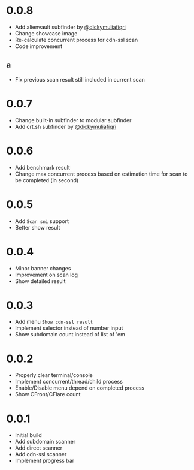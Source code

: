 # 0.0.8

- Add alienvault subfinder by [@dickymuliafiqri](https://github.com/dickymuliafiqri)
- Change showcase image
- Re-calculate concurrent process for cdn-ssl scan
- Code improvement

## a

- Fix previous scan result still included in current scan

# 0.0.7

- Change built-in subfinder to modular subfinder
- Add crt.sh subfinder by [@dickymuliafiqri](https://github.com/dickymuliafiqri)

# 0.0.6

- Add benchmark result
- Change max concurrent process based on estimation time for scan to be completed (in second)

# 0.0.5

- Add `Scan sni` support
- Better show result

# 0.0.4

- Minor banner changes
- Improvement on scan log
- Show detailed result

# 0.0.3

- Add menu `Show cdn-ssl result`
- Implement selector instead of number input
- Show subdomain count instead of list of 'em

# 0.0.2

- Properly clear terminal/console
- Implement concurrent/thread/child process
- Enable/Disable menu depend on completed process
- Show CFront/CFlare count

# 0.0.1

- Initial build
- Add subdomain scanner
- Add direct scanner
- Add cdn-ssl scanner
- Implement progress bar
